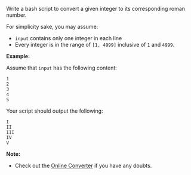 <div class="markdown-content" id="problem-content">
<p>Write a bash script to convert a given integer to its corresponding roman number.</p>
<p>For simplicity sake, you may assume:</p>
<ul>
<li><code class="highlighter-rouge">input</code> contains only one integer in each line</li>
<li>Every integer is in the range of <code class="highlighter-rouge">[1, 4999]</code> inclusive of <code class="highlighter-rouge">1</code> and <code class="highlighter-rouge">4999</code>.</li>
</ul>
<p><strong>Example:</strong></p>
<p>Assume that <code class="highlighter-rouge">input</code> has the following content:</p>
<div class="highlighter-rouge"><pre class="highlight"><code>1
2
3
4
5
</code></pre>
</div>
<p>Your script should output the following:</p>
<div class="highlighter-rouge"><pre class="highlight"><code>I
II
III
IV
V
</code></pre>
</div>
<p><strong>Note:</strong></p>
<ul>
<li>Check out the <a href="http://www.onlineconversion.com/roman_numerals_advanced.htm">Online Converter</a> if you have any doubts.</li>
</ul>

</div>